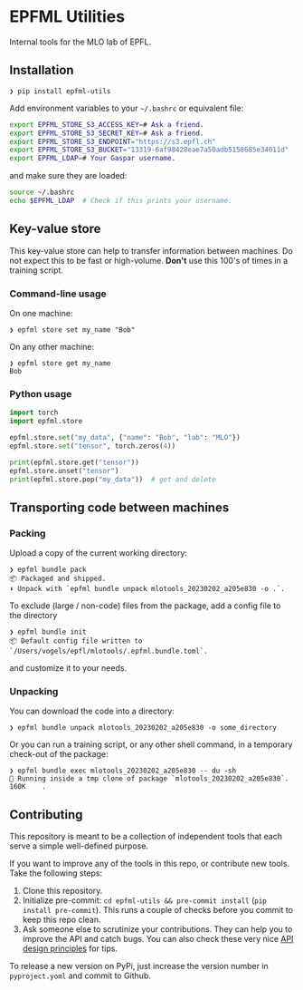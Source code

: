 # EPFML Utilities

Internal tools for the MLO lab of EPFL.

## Installation

```shell
❯ pip install epfml-utils
```

Add environment variables to your `~/.bashrc` or equivalent file:

```bash
export EPFML_STORE_S3_ACCESS_KEY=# Ask a friend.
export EPFML_STORE_S3_SECRET_KEY=# Ask a friend.
export EPFML_STORE_S3_ENDPOINT="https://s3.epfl.ch"
export EPFML_STORE_S3_BUCKET="13319-6af98428eae7a50adb5158685e34011d"
export EPFML_LDAP=# Your Gaspar username.
```

and make sure they are loaded:
```bash
source ~/.bashrc
echo $EPFML_LDAP  # Check if this prints your username.
```


## Key-value store

This key-value store can help to transfer information between machines.
Do not expect this to be fast or high-volume.
__Don't__ use this 100's of times in a training script.

### Command-line usage

On one machine:
```shell
❯ epfml store set my_name "Bob"
```
On any other machine:
```shell
❯ epfml store get my_name
Bob
```

### Python usage

```python
import torch
import epfml.store

epfml.store.set("my_data", {"name": "Bob", "lab": "MLO"})
epfml.store.set("tensor", torch.zeros(4))
```

```python
print(epfml.store.get("tensor"))
epfml.store.unset("tensor")
print(epfml.store.pop("my_data"))  # get and delete
```


## Transporting code between machines

### Packing

Upload a copy of the current working directory:

```shell
❯ epfml bundle pack
📦 Packaged and shipped.
⬇️ Unpack with `epfml bundle unpack mlotools_20230202_a205e830 -o .`.
```

To exclude (large / non-code) files from the package, add a config file to the directory

```shell
❯ epfml bundle init
📦 Default config file written to `/Users/vogels/epfl/mlotools/.epfml.bundle.toml`.
```

and customize it to your needs.

### Unpacking

You can download the code into a directory:

```shell
❯ epfml bundle unpack mlotools_20230202_a205e830 -o some_directory
```

Or you can run a training script, or any other shell command, in a temporary check-out of the package:

```shell
❯ epfml bundle exec mlotools_20230202_a205e830 -- du -sh
🏃 Running inside a tmp clone of package `mlotools_20230202_a205e830`.
160K    .
```

## Contributing

This repository is meant to be a collection of independent tools that each serve a simple well-defined purpose.

If you want to improve any of the tools in this repo, or contribute new tools. Take the following steps:

1. Clone this repository.
2. Initialize pre-commit: `cd epfml-utils && pre-commit install` (`pip install pre-commit`). This runs a couple of checks before you commit to keep this repo clean.
3. Ask someone else to scrutinize your contributions. They can help you to improve the API and catch bugs. You can also check these very nice [API design principles](https://github.com/google/etils/blob/main/docs/api-design.md) for tips.

To release a new version on PyPi, just increase the version number in `pyproject.yoml` and commit to Github.
